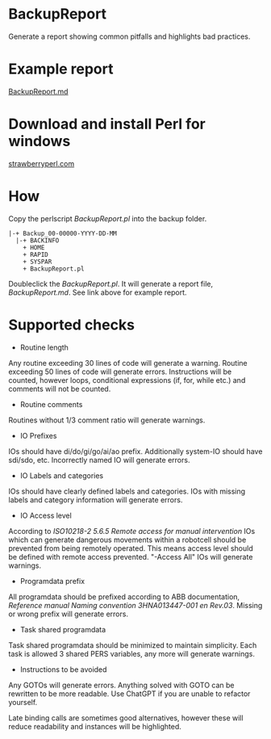 # BackupReport

Generate a report showing common pitfalls and highlights bad practices.


# Example report

[BackupReport.md](https://github.com/RobotSigmund/BackupReport/blob/d60a30e0c6a41e87f91fb9ed6fbccbc332c85455/BackupReport.md)


# Download and install Perl for windows

[strawberryperl.com](https://strawberryperl.com/)


# How

Copy the perlscript *BackupReport.pl* into the backup folder.

```
|-+ Backup_00-00000-YYYY-DD-MM  
  |-+ BACKINFO  
    + HOME  
    + RAPID  
    + SYSPAR  
    + BackupReport.pl  
```

Doubleclick the *BackupReport.pl*. It will generate a report file, *BackupReport.md*. See link above for example report.


# Supported checks

* Routine length

Any routine exceeding 30 lines of code will generate a warning. Routine exceeding 50 lines of code will generate errors. Instructions will be counted, however loops, conditional expressions (if, for, while etc.) and comments will not be counted.

* Routine comments

Routines without 1/3 comment ratio will generate warnings.

* IO Prefixes

IOs should have di/do/gi/go/ai/ao prefix. Additionally system-IO should have sdi/sdo, etc. Incorrectly named IO will generate errors.

* IO Labels and categories

IOs should have clearly defined labels and categories. IOs with missing labels and category information will generate errors.

* IO Access level

According to *ISO10218-2 5.6.5 Remote access for manual intervention* IOs which can generate dangerous movements within a robotcell should be prevented from being remotely operated. This means access level should be defined with remote access prevented. "-Access All" IOs will generate warnings.

* Programdata prefix

All programdata should be prefixed according to ABB documentation, *Reference manual Naming convention 3HNA013447-001 en Rev.03*. Missing or wrong prefix will generate errors.

* Task shared programdata

Task shared programdata should be minimized to maintain simplicity. Each task is allowed 3 shared PERS variables, any more will generate warnings.

* Instructions to be avoided

Any GOTOs will generate errors. Anything solved with GOTO can be rewritten to be more readable. Use ChatGPT if you are unable to refactor yourself.

Late binding calls are sometimes good alternatives, however these will reduce readability and instances will be highlighted.

  
  





